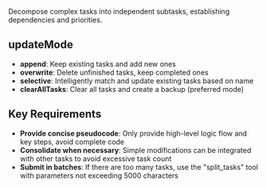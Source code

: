 Decompose complex tasks into independent subtasks, establishing dependencies and priorities.

## updateMode

- **append**: Keep existing tasks and add new ones
- **overwrite**: Delete unfinished tasks, keep completed ones
- **selective**: Intelligently match and update existing tasks based on name
- **clearAllTasks**: Clear all tasks and create a backup (preferred mode)

## Key Requirements

- **Provide concise pseudocode**: Only provide high-level logic flow and key steps, avoid complete code
- **Consolidate when necessary**: Simple modifications can be integrated with other tasks to avoid excessive task count
- **Submit in batches**: If there are too many tasks, use the "split_tasks" tool with parameters not exceeding 5000 characters
